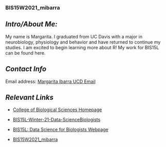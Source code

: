 ### BIS15W2021_mibarra


## *Intro/About Me:*
My name is Margarita. I graduated from UC Davis with a major in neurobiology, physiology and behavior and have returned to continue my studies. I am excited to begin learning more about R! My work for BIS15L can be found here.

## *Contact Info*
Email address: [Margarita Ibarra UCD Email](mailto:mibarra@ucdavis.edu)

## *Relevant Links*
* [College of Biological Sciences Homepage](https://biology.ucdavis.edu/)

* [BIS15L-Winter-21-Data-ScienceBiologists](https://github.com/jmledford3115/BIS15L-W21-DataScienceBiologists)

* [BIS15L: Data Science for Biologists Webpage](https://jmledford3115.github.io/datascibiol/)

* [BIS15W2021_mibarra](https://github.com/mibarra-bis/BIS15W2021_mibarra)

